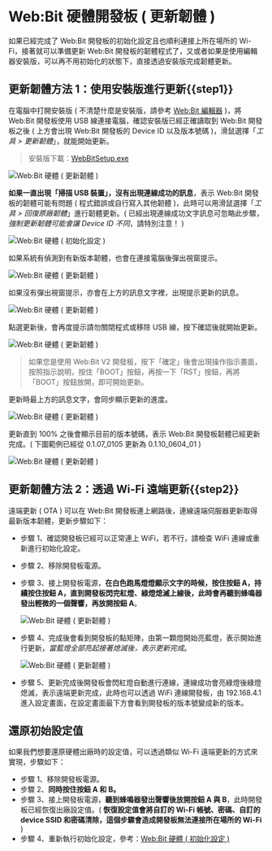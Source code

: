 # Web:Bit 硬體開發板 ( 更新韌體 )

如果已經完成了 Web:Bit 開發板的初始化設定且也順利連接上所在場所的 Wi-Fi，接著就可以準備更新 Web:Bit 開發板的韌體程式了，又或者如果是使用編輯器安裝版，可以再不用初始化的狀態下，直接透過安裝版完成韌體更新。

## 更新韌體方法 1：使用安裝版進行更新{{step1}}

在電腦中打開安裝版 ( 不清楚什麼是安裝版，請參考 [Web:Bit 編輯器](../index.html#software) )，將 Web:Bit 開發板使用 USB 線連接電腦，確認安裝版已經正確讀取到 Web:Bit 開發板之後 ( 上方會出現 Web:Bit 開發板的 Device ID 以及版本號碼 )，滑鼠選擇「*工具 > 更新韌體*」，就能開始更新。

> 安裝版下載：[WebBitSetup.exe](https://ota.webduino.io/WebBitInstaller/WebBitSetup.exe#_blank)

![Web:Bit 硬體 ( 更新韌體 )](../../../../media/zh-tw/education/info/ota-01.jpg)

**如果一直出現「掃描 USB 裝置」，沒有出現連線成功的訊息**，表示 Web:Bit 開發板的韌體可能有問題 ( 程式錯誤或自行寫入其他韌體 )，此時可以用滑鼠選擇「*工具 > 回復原廠韌體*」進行韌體更新。( 已經出現連線成功文字訊息可忽略此步驟，*強制更新韌體可能會讓 Device ID 不同*，請特別注意！ )

![Web:Bit 硬體 ( 初始化設定 )](../../../../media/zh-tw/education/info/setup-02-2.jpg)

如果系統有偵測到有新版本韌體，也會在連接電腦後彈出視窗提示。

![Web:Bit 硬體 ( 更新韌體 )](../../../../media/zh-tw/education/info/ota-02.jpg)

如果沒有彈出視窗提示，亦會在上方的訊息文字裡，出現提示更新的訊息。

![Web:Bit 硬體 ( 更新韌體 )](../../../../media/zh-tw/education/info/ota-04.jpg)

點選更新後，會再度提示請勿關閉程式或移除 USB 線，按下確認後就開始更新。

![Web:Bit 硬體 ( 更新韌體 )](../../../../media/zh-tw/education/info/ota-03.jpg)

> 如果您是使用 Web:Bit V2 開發板，按下「確定」後會出現操作指示畫面，按照指示說明，按住「BOOT」按鈕，再按一下「RST」按鈕，再將「BOOT」按鈕放開，即可開始更新。

更新時最上方的訊息文字，會同步顯示更新的進度。

![Web:Bit 硬體 ( 更新韌體 )](../../../../media/zh-tw/education/info/ota-05.jpg)

更新直到 100% 之後會顯示目前的版本號碼，表示 Web:Bit 開發板韌體已經更新完成。( 下圖範例已經從 0.1.07_0105 更新為 0.1.10_0604_01 )

![Web:Bit 硬體 ( 更新韌體 )](../../../../media/zh-tw/education/info/ota-06.jpg)

## 更新韌體方法 2：透過 Wi-Fi 遠端更新{{step2}}

遠端更新 ( OTA ) 可以在 Web:Bit 開發板連上網路後，連線遠端伺服器更新取得最新版本韌體，更新步驟如下：

- 步驟 1、確認開發板已經可以正常連上 WiFi，若不行，請檢查 WiFi 連線或重新進行初始化設定。
- 步驟 2、移除開發板電源。
- 步驟 3、接上開發板電源，**在白色跑馬燈燈顯示文字的時候，按住按鈕 A，持續按住按鈕 A，直到開發板閃完紅燈、綠燈熄滅上線後，此時會再聽到蜂鳴器發出輕微的一個聲響，再放開按鈕 A**。

  ![Web:Bit 硬體 ( 更新韌體 )](../../../../media/zh-tw/education/info/ota-06.gif)

- 步驟 4、完成後會看到開發板的點矩陣，由第一顆燈開始亮藍燈，表示開始進行更新，*當藍燈全部亮起接著熄滅後，表示更新完成*。

  ![Web:Bit 硬體 ( 更新韌體 )](../../../../media/zh-tw/education/info/ota-07.gif)

- 步驟 5、更新完成後開發板會閃紅燈自動進行連線，連線成功會亮綠燈後綠燈熄滅，表示遠端更新完成，此時也可以透過 WiFi 連線開發板，由 192.168.4.1 進入設定畫面，在設定畫面最下方會看到開發板的版本號變成新的版本。

## 還原初始設定值

如果我們想要還原硬體出廠時的設定值，可以透過類似 Wi-Fi 遠端更新的方式來實現，步驟如下：

- 步驟 1、移除開發板電源。
- 步驟 2、**同時按住按鈕 A 和 B。**
- 步驟 3、接上開發板電源，**聽到蜂鳴器發出聲響後放開按鈕 A 與 B**，此時開發板已經恢復出廠設定值。( **恢復設定值會將自訂的 Wi-Fi 帳號、密碼、自訂的 device SSID 和密碼清除，這個步驟會造成開發板無法連接所在場所的 Wi-Fi** )
- 步驟 4、重新執行初始化設定，參考：[Web:Bit 硬體 ( 初始化設定 )](setup.html)
